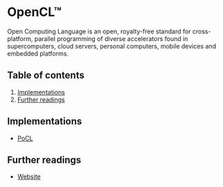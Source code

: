 # OpenCL™

Open Computing Language is an open, royalty-free standard for cross-platform, parallel programming of diverse accelerators found in supercomputers, cloud servers, personal computers, mobile devices and embedded platforms.

## Table of contents <!-- omit in toc -->

1. [Implementations](#implementations)
1. [Further readings](#further-readings)

## Implementations

- [PoCL]

## Further readings

- [Website]

<!--
  References
  -->

<!-- Upstream -->
[website]: https://www.khronos.org/opencl/

<!-- In-article sections -->
[pocl]: pocl.md
